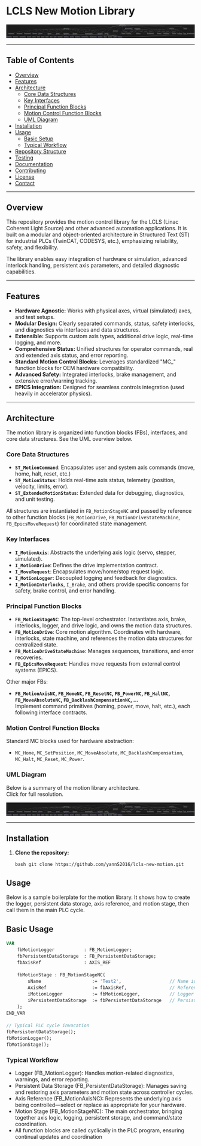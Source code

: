 # LCLS New Motion Library

[![UML Architecture](docs/motion_library_architecture.svg)](docs/motion_library_architecture.svg)

---

## Table of Contents

- [Overview](#overview)
- [Features](#features)
- [Architecture](#architecture)
  - [Core Data Structures](#core-data-structures)
  - [Key Interfaces](#key-interfaces)
  - [Principal Function Blocks](#principal-function-blocks)
  - [Motion Control Function Blocks](#motion-control-function-blocks)
  - [UML Diagram](#uml-diagram)
- [Installation](#installation)
- [Usage](#usage)
  - [Basic Setup](#basic-setup)
  - [Typical Workflow](#typical-workflow)
- [Repository Structure](#repository-structure)
- [Testing](#testing)
- [Documentation](#documentation)
- [Contributing](#contributing)
- [License](#license)
- [Contact](#contact)

---

## Overview

This repository provides the motion control library for the LCLS (Linac Coherent Light Source) and other advanced automation applications. It is built on a modular and object-oriented architecture in Structured Text (ST) for industrial PLCs (TwinCAT, CODESYS, etc.), emphasizing reliability, safety, and flexibility.

The library enables easy integration of hardware or simulation, advanced interlock handling, persistent axis parameters, and detailed diagnostic capabilities.

---

## Features

- **Hardware Agnostic:** Works with physical axes, virtual (simulated) axes, and test setups.
- **Modular Design:** Clearly separated commands, status, safety interlocks, and diagnostics via interfaces and data structures.
- **Extensible:** Supports custom axis types, additional drive logic, real-time logging, and more.
- **Comprehensive Status:** Unified structures for operator commands, real and extended axis status, and error reporting.
- **Standard Motion Control Blocks:** Leverages standardized "MC_" function blocks for OEM hardware compatibility.
- **Advanced Safety:** Integrated interlocks, brake management, and extensive error/warning tracking.
- **EPICS Integration:** Designed for seamless controls integration (used heavily in accelerator physics).

---

## Architecture

The motion library is organized into function blocks (FBs), interfaces, and core data structures. See the UML overview below.

### Core Data Structures

- **`ST_MotionCommand`**: Encapsulates user and system axis commands (move, home, halt, reset, etc.)
- **`ST_MotionStatus`**: Holds real-time axis status, telemetry (position, velocity, limits, error).
- **`ST_ExtendedMotionStatus`**: Extended data for debugging, diagnostics, and unit testing.

All structures are instantiated in `FB_MotionStageNC` and passed by reference to other function blocks (`FB_MotionDrive`, `FB_MotionDriveStateMachine`, `FB_EpicsMoveRequest`) for coordinated state management.

### Key Interfaces

- **`I_MotionAxis`**: Abstracts the underlying axis logic (servo, stepper, simulated).
- **`I_MotionDrive`**: Defines the drive implementation contract.
- **`I_MoveRequest`**: Encapsulates move/home/stop request logic.
- **`I_MotionLogger`**: Decoupled logging and feedback for diagnostics.
- **`I_MotionInterlocks`**, `I_Brake`, and others provide specific concerns for safety, brake control, and error handling.

### Principal Function Blocks

- **`FB_MotionStageNC`**: The top-level orchestrator. Instantiates axis, brake, interlocks, logger, and drive logic, and owns the motion data structures.
- **`FB_MotionDrive`**: Core motion algorithm. Coordinates with hardware, interlocks, state machine, and references the motion data structures for centralized state.
- **`FB_MotionDriveStateMachine`**: Manages sequences, transitions, and error recoveries.
- **`FB_EpicsMoveRequest`**: Handles move requests from external control systems (EPICS).

Other major FBs:
- **`FB_MotionAxisNC`, `FB_HomeNC`, `FB_ResetNC`, `FB_PowerNC`, `FB_HaltNC`, `FB_MoveAbsoluteNC`, `FB_BacklashCompensationNC`, ...**  
  Implement command primitives (homing, power, move, halt, etc.), each following interface contracts.

### Motion Control Function Blocks

Standard MC blocks used for hardware abstraction:
- `MC_Home`, `MC_SetPosition`, `MC_MoveAbsolute`, `MC_BacklashCompensation`, `MC_Halt`, `MC_Reset`, `MC_Power`.

### UML Diagram

Below is a summary of the motion library architecture.  
Click for full resolution.

[![Motion Library UML](docs/motion_library_architecture.svg)](docs/motion_library_architecture.svg)

---

## Installation

1. **Clone the repository:**
   ```
   bash git clone https://github.com/yannS2016/lcls-new-motion.git
   ```

## Usage
Below is a sample boilerplate for the motion library. It shows how to create the logger, persistent data storage, axis reference, and motion stage, then call them in the main PLC cycle.
## Basic Usage
```pascal
VAR
    fbMotionLogger           : FB_MotionLogger;
    fbPersistentDataStorage  : FB_PersistentDataStorage;
    fbAxisRef                : AXIS_REF

    fbMotionStage : FB_MotionStageNC(
        sName                   := 'Test2',                  // Name identifier for the motion stage
        AxisRef                 := fbAxisRef,                // Reference to the axis function block
        iMotionLogger           := fbMotionLogger,           // Logger interface
        iPersistentDataStorage  := fbPersistentDataStorage   // Persistent data storage interface
    );
END_VAR

// Typical PLC cycle invocation
fbPersistentDataStorage();
fbMotionLogger();
fbMotionStage();
```
### Typical Workflow

- Logger (FB_MotionLogger): Handles motion-related diagnostics, warnings, and error reporting.
- Persistent Data Storage (FB_PersistentDataStorage): Manages saving and restoring axis parameters and motion state across controller cycles.
- Axis Reference (FB_MotionAxisNC): Represents the underlying axis being controlled—select or replace as appropriate for your hardware.
- Motion Stage (FB_MotionStageNC): The main orchestrator, bringing together axis logic, logging, persistent storage, and command/state coordination.
- All function blocks are called cyclically in the PLC program, ensuring continual updates and coordination
